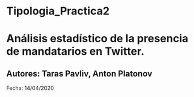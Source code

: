 # Tipologia_Practica2

# Análisis estadístico de la presencia de mandatarios en Twitter. 

## Autores: Taras Pavliv, Anton Platonov

Fecha: 14/04/2020
